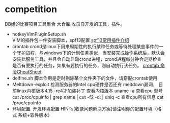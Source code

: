 # competition
DB组的比赛项目工具集合 大仓库
收录自开发的工具，插件。



- hotkeyVimPluginSetup.sh  
VIM的插件包一件安装脚本，spf13配置 [spf13常用插件介绍](http://vim.spf13.com/)
- crontab 
crond是linux下用来周期性的执行某种任务或等待处理某些事件的一个守护进程，与windows下的计划任务类似，当安装完成操作系统后，默认会安装此服务工具，并且会自动启动crond进程，crond进程每分钟会定期检查是否有要执行的任务，如果有要执行的任务，则自动执行该任务。
[crontab 命令CheatSheet](https://www.cnblogs.com/peida/archive/2013/01/08/2850483.html)
- delfine.sh
脚本作用是定时删除某个文件夹下的文件，请搭配crontab使用
- Meltdown-exploit
检测服务器的Intel cpu硬件是否还有 meltdown漏洞， 目前linux内核版本4.15 -rc4才加装补丁 查看内核版本 uname -a 
查看cpu 型号    cat /proc/cpuinfo | grep name | cut -f2 -d: | uniq -c
查看cpu所有信息 cat /proc/cpuinfo
- 环境配置  开发环境配置 HINTs[收录问题解决方案]请注明你的配置环境（格式 系统+软件版本）
